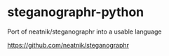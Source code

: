 # steganographr-python
Port of neatnik/steganographr into a usable language

https://github.com/neatnik/steganographr
